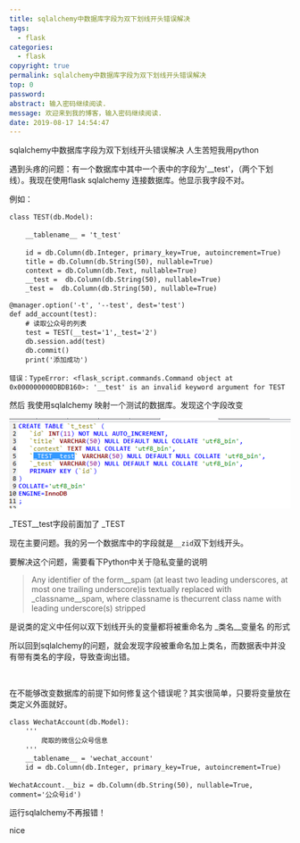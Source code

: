 ```yaml
---
title: sqlalchemy中数据库字段为双下划线开头错误解决
tags:
  - flask
categories:
  - flask
copyright: true
permalink: sqlalchemy中数据库字段为双下划线开头错误解决
top: 0
password: 
abstract: 输入密码继续阅读.
message: 欢迎来到我的博客，输入密码继续阅读.
date: 2019-08-17 14:54:47
---
```

sqlalchemy中数据库字段为双下划线开头错误解决
人生苦短我用python
<!--more-->


遇到头疼的问题：有一个数据库中其中一个表中的字段为'__test'，（两个下划线）。我现在使用flask sqlalchemy 连接数据库。他显示我字段不对。


例如：
```
class TEST(db.Model):

    __tablename__ = 't_test'

    id = db.Column(db.Integer, primary_key=True, autoincrement=True)
    title = db.Column(db.String(50), nullable=True)
    context = db.Column(db.Text, nullable=True)
    __test =  db.Column(db.String(50), nullable=True)
    _test =  db.Column(db.String(50), nullable=True)

```

```
@manager.option('-t', '--test', dest='test')
def add_account(test):
    # 读取公众号的列表
    test = TEST(__test='1',_test='2')
    db.session.add(test)
    db.commit()
    print('添加成功')

错误：TypeError: <flask_script.commands.Command object at 0x000000000DBDB160>: '__test' is an invalid keyword argument for TEST
```

然后 我使用sqlalchemy 映射一个测试的数据库。发现这个字段改变

![](https://raw.githubusercontent.com/Hatcat123/GraphicBed/master/Img/20190817145936.png)


_TEST__test字段前面加了 _TEST



现在主要问题。我的另一个数据库中的字段就是`__zid`双下划线开头。


要解决这个问题，需要看下Python中关于隐私变量的说明


 >Any identifier of the form__spam (at least two leading underscores, at most one trailing underscore)is textually replaced with _classname__spam, where classname is thecurrent class name with leading underscore(s) stripped


是说类的定义中任何以双下划线开头的变量都将被重命名为 _类名__变量名 的形式

所以回到sqlalchemy的问题，就会发现字段被重命名加上类名，而数据表中并没有带有类名的字段，导致查询出错。

 

在不能够改变数据库的前提下如何修复这个错误呢？其实很简单，只要将变量放在类定义外面就好。


```
class WechatAccount(db.Model):
    '''
        爬取的微信公众号信息
    '''
    __tablename__ = 'wechat_account'
    id = db.Column(db.Integer, primary_key=True, autoincrement=True)

WechatAccount.__biz = db.Column(db.String(50), nullable=True, comment='公众号id')
```

运行sqlalchemy不再报错！

nice
